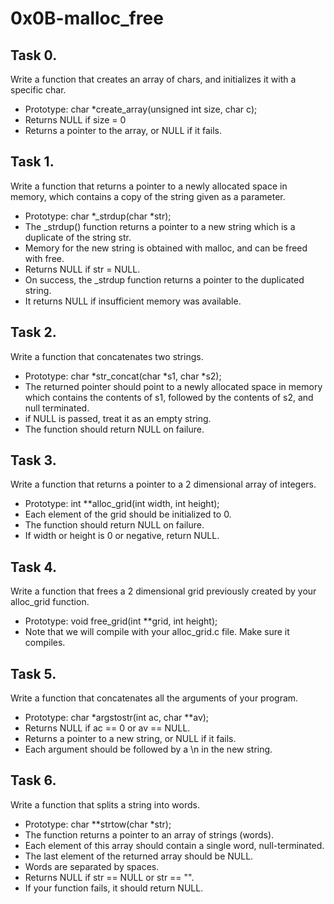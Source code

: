 # 0x0B-malloc_free

## Task 0.
Write a function that creates an array of chars, and initializes it with a specific char.
- Prototype: char *create_array(unsigned int size, char c);
- Returns NULL if size = 0
- Returns a pointer to the array, or NULL if it fails.

## Task 1.
Write a function that returns a pointer to a newly allocated space in memory,
which contains a copy of the string given as a parameter.
- Prototype: char *_strdup(char *str);
- The _strdup() function returns a pointer to a new string which is a duplicate of the string str.
- Memory for the new string is obtained with malloc, and can be freed with free.
- Returns NULL if str = NULL.
- On success, the _strdup function returns a pointer to the duplicated string.
- It returns NULL if insufficient memory was available.

## Task 2.
Write a function that concatenates two strings.
- Prototype: char *str_concat(char *s1, char *s2);
- The returned pointer should point to a newly allocated space in memory which contains the contents of s1, followed by the
contents of s2, and null terminated.
- if NULL is passed, treat it as an empty string.
- The function should return NULL on failure.

## Task 3.
Write a function that returns a pointer to a 2 dimensional array of integers.
- Prototype: int **alloc_grid(int width, int height);
- Each element of the grid should be initialized to 0.
- The function should return NULL on failure.
- If width or height is 0 or negative, return NULL.

## Task 4.
Write a function that frees a 2 dimensional grid previously created by your
alloc_grid function.
- Prototype: void free_grid(int **grid, int height);
- Note that we will compile with your alloc_grid.c file. Make sure it compiles.

## Task 5.
Write a function that concatenates all the arguments of your program.
- Prototype: char *argstostr(int ac, char **av);
- Returns NULL if ac == 0 or av == NULL.
- Returns a pointer to a new string, or NULL if it fails.
- Each argument should be followed by a \n in the new string.

## Task 6.
Write a function that splits a string into words.
- Prototype: char **strtow(char *str);
- The function returns a pointer to an array of strings (words).
- Each element of this array should contain a single word, null-terminated.
- The last element of the returned array should be NULL.
- Words are separated by spaces.
- Returns NULL if str == NULL or str == "".
- If your function fails, it should return NULL.
